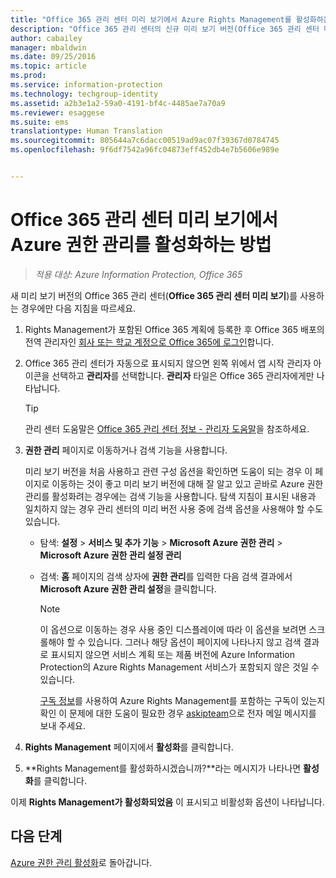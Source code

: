 ```yaml
---
title: "Office 365 관리 센터 미리 보기에서 Azure Rights Management를 활성화하는 방법 | Azure Information Protection"
description: "Office 365 관리 센터의 신규 미리 보기 버전(Office 365 관리 센터 미리 보기) 액세스 권한이 있는 경우의 Azure Rights Management 서비스의 활성화 지침을 제공합니다."
author: cabailey
manager: mbaldwin
ms.date: 09/25/2016
ms.topic: article
ms.prod: 
ms.service: information-protection
ms.technology: techgroup-identity
ms.assetid: a2b3e1a2-59a0-4191-bf4c-4485ae7a70a9
ms.reviewer: esaggese
ms.suite: ems
translationtype: Human Translation
ms.sourcegitcommit: 805644a7c6dacc00519ad9ac07f39367d0784745
ms.openlocfilehash: 9f6df7542a96fc04873eff452db4e7b5606e989e


---
```


# Office 365 관리 센터 미리 보기에서 Azure 권한 관리를 활성화하는 방법

>*적용 대상: Azure Information Protection, Office 365*


새 미리 보기 버전의 Office 365 관리 센터(**Office 365 관리 센터 미리 보기**)를 사용하는 경우에만 다음 지침을 따르세요.

1. Rights Management가 포함된 Office 365 계획에 등록한 후 Office 365 배포의 전역 관리자인 [회사 또는 학교 계정으로 Office 365에 로그인](https://portal.office.com/)합니다.

2. Office 365 관리 센터가 자동으로 표시되지 않으면 왼쪽 위에서 앱 시작 관리자 아이콘을 선택하고 **관리자**를 선택합니다. **관리자** 타일은 Office 365 관리자에게만 나타납니다.

    > [!TIP]
    > 관리 센터 도움말은 [Office 365 관리 센터 정보 - 관리자 도움말](https://support.office.com/article/About-the-Office-365-admin-center-Admin-Help-58537702-d421-4d02-8141-e128e3703547)을 참조하세요.

3. **권한 관리** 페이지로 이동하거나 검색 기능을 사용합니다.

    미리 보기 버전을 처음 사용하고 관련 구성 옵션을 확인하면 도움이 되는 경우 이 페이지로 이동하는 것이 좋고 미리 보기 버전에 대해 잘 알고 있고 곧바로 Azure 권한 관리를 활성화려는 경우에는 검색 기능을 사용합니다. 탐색 지침이 표시된 내용과 일치하지 않는 경우 관리 센터의 미리 버전 사용 중에 검색 옵션을 사용해야 할 수도 있습니다.

    - 탐색: **설정** > **서비스 및 추가 기능** > **Microsoft Azure 권한 관리** > **Microsoft Azure 권한 관리 설정 관리**

    - 검색: **홈** 페이지의 검색 상자에 **권한 관리**를 입력한 다음 검색 결과에서 **Microsoft Azure 권한 관리 설정**을 클릭합니다.

        > [!NOTE]
        >이 옵션으로 이동하는 경우 사용 중인 디스플레이에 따라 이 옵션을 보려면 스크롤해야 할 수 있습니다. 그러나 해당 옵션이 페이지에 나타나지 않고 검색 결과로 표시되지 않으면 서비스 계획 또는 제품 버전에 Azure Information Protection의 Azure Rights Management 서비스가 포함되지 않은 것일 수 있습니다.
        >
        >[구독 정보](https://go.microsoft.com/fwlink/?LinkId=827589)를 사용하여 Azure Rights Management를 포함하는 구독이 있는지 확인 이 문제에 대한 도움이 필요한 경우 [askipteam](mailto:askipteam?subject=I%20cannot%20activate%20RMS)으로 전자 메일 메시지를 보내 주세요.

4. **Rights Management** 페이지에서 **활성화**를 클릭합니다.

5. **Rights Management를 활성화하시겠습니까?**라는 메시지가 나타나면 **활성화**를 클릭합니다.

이제 **Rights Management가 활성화되었음** 이 표시되고 비활성화 옵션이 나타납니다.


## 다음 단계
[Azure 권한 관리 활성화](activate-service.md)로 돌아갑니다.




<!--HONumber=Sep16_HO4-->


